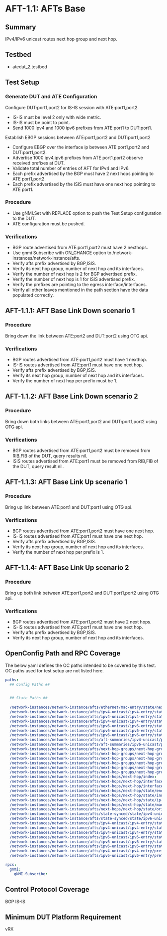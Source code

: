 # AFT-1.1: AFTs Base

## Summary

IPv4/IPv6 unicast routes next hop group and next hop.

## Testbed

* atedut_2.testbed

## Test Setup

### Generate DUT and ATE Configuration

Configure DUT:port1,port2 for IS-IS session with ATE:port1,port2.

*   IS-IS must be level 2 only with wide metric.
*   IS-IS must be point to point.
*   Send 1000 ipv4 and 1000 ipv6 prefixes from ATE:port1 to DUT:port1.

Establish EBGP sessions between ATE:port1,port2 and DUT:port1,port2

*   Configure EBGP over the interface ip between ATE:port1,port2 and DUT:port1,port2.
*   Advertise 1000 ipv4,ipv6 prefixes from ATE port1,port2 observe received prefixes at DUT.
*   Validate total number of entries of AFT for IPv4 and IPv6.
*   Each prefix advertised by the BGP must have 2 next hops pointing to ATE port1,port2.
*   Each prefix advertised by the ISIS must have one next hop pointing to ATE port1.

### Procedure

*   Use gNMI.Set with REPLACE option to push the Test Setup configuration to the DUT.
*   ATE configuration must be pushed.

### Verifications

*   BGP route advertised from ATE:port1,port2 must have 2 nexthops.
*   Use gnmi Subscribe with ON_CHANGE option to /network-instances/network-instance/afts.
*   Verify afts prefix advertised by BGP,ISIS.
*   Verify its next hop group, number of next hop and its interfaces.
*   Verify the number of next hop is 2 for BGP advertised prefix.
*   Verify the number of next hop is 1 for ISIS advertised prefix.
*   Verify the prefixes are pointing to the egress interface/interfaces.
*   Verify all other leaves mentioned in the path section have the data populated correctly.

## AFT-1.1.1: AFT Base Link Down scenario 1

### Procedure

Bring down the link between ATE:port2 and DUT:port2 using OTG api.

### Verifications

*   BGP routes advertised from ATE:port1,port2 must have 1 nexthop.
*   IS-IS routes advertised from ATE:port1 must have one next hop.
*   Verify afts prefix advertised by BGP,ISIS.
*   Verify its next hop group, number of next hop and its interfaces.
*   Verify the number of next hop per prefix must be 1.

## AFT-1.1.2: AFT Base Link Down scenario 2

### Procedure

Bring down both links between ATE:port1,port2 and DUT:port1,port2 using OTG api.

### Verifications

*   BGP routes advertised from ATE:port1,port2 must be removed from RIB,FIB of the DUT, query results nil.
*   ISIS routes advertised from ATE:port1 must be removed from RIB,FIB of the DUT, query result nil.

## AFT-1.1.3: AFT Base Link Up scenario 1

### Procedure

Bring up link between ATE:port1 and DUT:port1 using OTG api.

### Verifications

*   BGP routes advertised from ATE:port1,port2 must have one next hop.
*   IS-IS routes advertised from ATE:port1 must have one next hop.
*   Verify afts prefix advertised by BGP,ISIS.
*   Verify its next hop group, number of next hop and its interfaces.
*   Verify the number of next hop per prefix is 1.

## AFT-1.1.4: AFT Base Link Up scenario 2

### Procedure

Bring up both link between ATE:port1,port2 and DUT:port1,port2 using OTG api.

### Verifications

*   BGP routes advertised from ATE:port1,port2 must have 2 next hops.
*   IS-IS routes advertised from ATE:port1 must have one next hop.
*   Verify afts prefix advertised by BGP,ISIS.
*   Verify its next hop group, number of next hop and its interfaces.


## OpenConfig Path and RPC Coverage

The below yaml defines the OC paths intended to be covered by this test.
OC paths used for test setup are not listed here.

```yaml
paths:
  ## Config Paths ##

 
  ## State Paths ##
 
  /network-instances/network-instance/afts/ethernet/mac-entry/state/next-hop-group:
  /network-instances/network-instance/afts/ipv4-unicast/ipv4-entry/state/next-hop-group:
  /network-instances/network-instance/afts/ipv4-unicast/ipv4-entry/state/origin-protocol:
  /network-instances/network-instance/afts/ipv4-unicast/ipv4-entry/state/prefix:
  /network-instances/network-instance/afts/ipv6-unicast/ipv6-entry/state/next-hop-group:
  /network-instances/network-instance/afts/ipv6-unicast/ipv6-entry/state/origin-protocol:
  /network-instances/network-instance/afts/ipv6-unicast/ipv6-entry/state/prefix:
  /network-instances/network-instance/afts/aft-summaries/ipv4-unicast/protocols/protocol/state/origin-protocol:
  /network-instances/network-instance/afts/aft-summaries/ipv6-unicast/protocols/protocol/state/origin-protocol:
  /network-instances/network-instance/afts/next-hop-groups/next-hop-group/id:
  /network-instances/network-instance/afts/next-hop-groups/next-hop-group/next-hops/next-hop/index:
  /network-instances/network-instance/afts/next-hop-groups/next-hop-group/next-hops/next-hop/state/index:
  /network-instances/network-instance/afts/next-hop-groups/next-hop-group/next-hops/next-hop/state/weight:
  /network-instances/network-instance/afts/next-hop-groups/next-hop-group/state/backup-next-hop-group:
  /network-instances/network-instance/afts/next-hop-groups/next-hop-group/state/id:
  /network-instances/network-instance/afts/next-hops/next-hop/index:
  /network-instances/network-instance/afts/next-hops/next-hop/interface-ref/state/interface:
  /network-instances/network-instance/afts/next-hops/next-hop/interface-ref/state/subinterface:
  /network-instances/network-instance/afts/next-hops/next-hop/state/encapsulate-header:
  /network-instances/network-instance/afts/next-hops/next-hop/state/index:
  /network-instances/network-instance/afts/next-hops/next-hop/state/ip-address:
  /network-instances/network-instance/afts/next-hops/next-hop/state/mac-address:
  /network-instances/network-instance/afts/next-hops/next-hop/state/origin-protocol:
  /network-instances/network-instance/afts/state-synced/state/ipv4-unicast:
  /network-instances/network-instance/afts/state-synced/state/ipv6-unicast:
  /network-instances/network-instance/afts/ipv4-unicast/ipv4-entry/state/entry-metadata:
  /network-instances/network-instance/afts/ipv4-unicast/ipv4-entry/state/next-hop-group-network-instance:
  /network-instances/network-instance/afts/ipv4-unicast/ipv4-entry/state/origin-network-instance:
  /network-instances/network-instance/afts/ipv6-unicast/ipv6-entry/state/entry-metadata:
  /network-instances/network-instance/afts/ipv6-unicast/ipv6-entry/state/next-hop-group-network-instance:
  /network-instances/network-instance/afts/ipv6-unicast/ipv6-entry/state/origin-network-instance:
  /network-instances/network-instance/afts/ipv4-unicast/ipv4-entry/prefix:
  /network-instances/network-instance/afts/ipv6-unicast/ipv6-entry/prefix:

rpcs:
  gnmi:
    gNMI.Subscribe:
```

## Control Protocol Coverage

BGP
IS-IS

## Minimum DUT Platform Requirement

vRX
